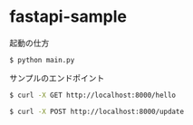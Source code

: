 # fastapi-sample

起動の仕方
```
$ python main.py
```

サンプルのエンドポイント
```bash
$ curl -X GET http://localhost:8000/hello
```

```bash
$ curl -X POST http://localhost:8000/update
```
